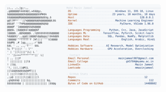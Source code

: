 <picture>
  <source srcset="https://raw.githubusercontent.com/mmazinjameel/mmazinjameel/main/dark_mode.svg?v=1757917022" media="(prefers-color-scheme: dark)">
  <img src="https://raw.githubusercontent.com/mmazinjameel/mmazinjameel/main/light_mode.svg?v=1757917022">
</picture>
